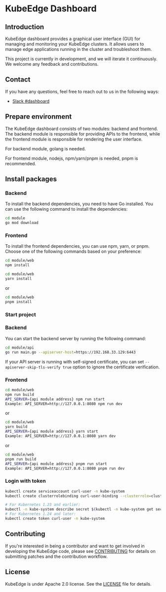 # KubeEdge Dashboard

## Introduction
KubeEdge dashboard provides a graphical user interface (GUI) for managing and monitoring your KubeEdge clusters. It allows users to manage edge applications running in the cluster and troubleshoot them.

This project is currently in development, and we will iterate it continuously. We welcome any feedback and contributions.

## Contact
If you have any questions, feel free to reach out to us in the following ways:
* [Slack #dashboard](https://kubeedge.io/docs/community/slack/)

## Prepare environment

The KubeEdge dashboard consists of two modules: backend and frontend. The backend module is responsible for providing APIs to the frontend, while the frontend module is responsible for rendering the user interface.

For backend module, golang is needed.

For frontend module, nodejs, npm/yarn/pnpm is needed, pnpm is recommended.

## Install packages

### Backend

To install the backend dependencies, you need to have Go installed. You can use the following command to install the dependencies:

```bash
cd module
go mod download
```

### Frontend

To install the frontend dependencies, you can use npm, yarn, or pnpm. Choose one of the following commands based on your preference:

```bash with npm
cd module/web
npm install
```

```bash with yarn
cd module/web
yarn install
```

or

```bash with pnpm
cd module/web
pnpm install
```

### Start project

### Backend

You can start the backend server by running the following command:

```bash
cd module/api
go run main.go --apiserver-host=https://192.168.33.129:6443
```

If your API server is running with self-signed certificate, you can set `--apiserver-skip-tls-verify true` option to ignore the certificate verification.

### Frontend

```bash with npm
cd module/web
npm run build
API_SERVER={api module address} npm run start
Example: API_SERVER=http://127.0.0.1:8080 npm run dev
```
or

```bash with yarn
cd module/web
yarn build
API_SERVER={api module address} yarn start
Example: API_SERVER=http://127.0.0.1:8080 yarn dev
```
or

```bash with pnpm
cd module/web
pnpm run build
API_SERVER={api module address} pnpm run start
Example: API_SERVER=http://127.0.0.1:8080 pnpm run dev
```

### Login with token

```bash
kubectl create serviceaccount curl-user -n kube-system
kubectl create clusterrolebinding curl-user-binding --clusterrole=cluster-admin --serviceaccount=kube-system:curl-user -n kube-system

# For Kubernetes 1.23 and earlier:
kubectl -n kube-system describe secret $(kubectl -n kube-system get secret | grep curl-user | awk '{print $1}')
# For Kubernetes 1.24 and later:
kubectl create token curl-user -n kube-system
```

## Contributing
If you're interested in being a contributor and want to get involved in developing the KubeEdge code, please see [CONTRIBUTING](./CONTRIBUTING.md) for details on submitting patches and the contribution workflow.

## License
KubeEdge is under Apache 2.0 license. See the [LICENSE](LICENSE) file for details.
